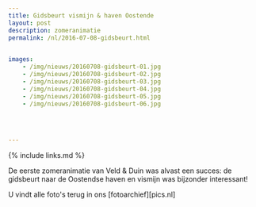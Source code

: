 ```yaml
---
title: Gidsbeurt vismijn & haven Oostende
layout: post
description: zomeranimatie
permalink: /nl/2016-07-08-gidsbeurt.html

    
images: 
    - /img/nieuws/20160708-gidsbeurt-01.jpg
    - /img/nieuws/20160708-gidsbeurt-02.jpg
    - /img/nieuws/20160708-gidsbeurt-03.jpg
    - /img/nieuws/20160708-gidsbeurt-04.jpg
    - /img/nieuws/20160708-gidsbeurt-05.jpg
    - /img/nieuws/20160708-gidsbeurt-06.jpg
    

    
    
---
```


{% include links.md %}

De eerste zomeranimatie van Veld & Duin was alvast een succes: de gidsbeurt naar de Oostendse haven en vismijn was bijzonder interessant!

U vindt alle foto's terug in ons [fotoarchief][pics.nl]


